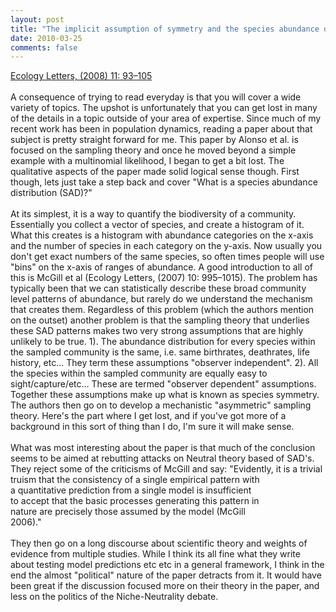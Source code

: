```yaml
---
layout: post
title: "The implicit assumption of symmetry and the species abundance distribution"
date: 2010-03-25
comments: false
---
```


<div class='post'>
<a href="http://docs.google.com/fileview?id=0B_M0mgmVJAKUMDZlODdlZjAtYTAzYy00NTI4LWE0YzctZDIzYTM5NTU5MDM0&hl=en">Ecology Letters, (2008) 11: 93–105</a><br /><br />A consequence of trying to read everyday is that you will cover a wide variety of topics.  The upshot is unfortunately that you can get lost in many of the details in a topic outside of your area of expertise.  Since much of my recent work has been in population dynamics, reading a paper about that subject is pretty straight forward for me.  This paper by Alonso et al. is focused on the sampling theory and once he moved beyond a simple example with a multinomial likelihood, I began to get a bit lost.  The qualitative aspects of the paper made solid logical sense though.  First though, lets just take a step back and cover "What is a species abundance distribution (SAD)?"<br /><br />At its simplest, it is a way to quantify the biodiversity of a community.  Essentially you collect a vector of species, and create a histogram of it.  What this creates is a histogram with abundance categories on the x-axis and the number of species in each category on the y-axis.  Now usually you don't get exact numbers of the same species, so often times people will use "bins" on the x-axis of ranges of abundance.  A good introduction to all of this is McGill et al (Ecology Letters, (2007) 10: 995–1015).  The problem has typically been that we can statistically describe these broad community level patterns of abundance, but rarely do we understand the mechanism that creates them.  Regardless of this problem (which the authors mention on the outset) another problem is that the sampling theory that underlies these SAD patterns makes two very strong assumptions that are highly unlikely to be true.  1).  The abundance distribution for every species within the sampled community is the same, i.e. same birthrates, deathrates, life history, etc... They term these assumptions "observer independent".  2).  All the species within the sampled community are equally easy to sight/capture/etc...  These are termed "observer dependent" assumptions.  Together these assumptions make up what is known as species symmetry.  The authors then go on to develop a mechanistic "asymmetric" sampling theory.  Here's the part where I get lost, and if you've got more of a background in this sort of thing than I do, I'm sure it will make sense.  <br /><br />What was most interesting about the paper is that much of the conclusion seems to be aimed at rebutting attacks on Neutral theory based of SAD's.  They reject some of the criticisms of McGill and say: "Evidently, it is a trivial<br />truism that the consistency of a single empirical pattern with<br />a quantitative prediction from a single model is insufficient<br />to accept that the basic processes generating this pattern in<br />nature are precisely those assumed by the model (McGill<br />2006)."<br /><br />They then go on a long discourse about scientific theory and weights of evidence from multiple studies.  While I think its all fine what they write about testing model predictions etc etc in a general framework, I think in the end the almost "political" nature of the paper detracts from it.  It would have been great if the discussion focused more on their theory in the paper, and less on the politics of the Niche-Neutrality debate.</div>
